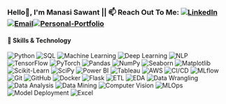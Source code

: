 ### **Hello👋, I'm Manasi Sawant**  || 📫 **Reach Out To Me:**   [![LinkedIn](https://img.shields.io/badge/-LinkedIn-0077B5?logo=linkedin&logoColor=white)](https://www.linkedin.com/in/manasi-s-1169a623b/)              [![Email](https://img.shields.io/badge/-Email-D14836?logo=gmail&logoColor=white)](mailto:mansisawant438@gmail.com)[![Personal-Portfolio](https://img.shields.io/badge/-Portfolio-009688?style=flat&logo=google-chrome&logoColor=white)](https://mansisawantt.github.io/My-Portfolio/)

#### 🔧 **Skills & Technology**
![Python](https://img.shields.io/badge/-Python-3776AB?logo=python&logoColor=white)  ![SQL](https://img.shields.io/badge/-SQL-4479A1?logo=postgresql&logoColor=white) ![Machine Learning](https://img.shields.io/badge/-Machine%20Learning-102230?logo=scikit-learn&logoColor=white)  ![Deep Learning](https://img.shields.io/badge/-Deep%20Learning-FF6F00?logo=tensorflow&logoColor=white) ![NLP](https://img.shields.io/badge/-Natural%20Language%20Processing-FF6F00?logo=nlp&logoColor=white) ![TensorFlow](https://img.shields.io/badge/-TensorFlow-FF6F00?logo=tensorflow&logoColor=white) ![PyTorch](https://img.shields.io/badge/-PyTorch-EE4C2C?logo=pytorch&logoColor=white) ![Pandas](https://img.shields.io/badge/-Pandas-150458?logo=pandas&logoColor=white) ![NumPy](https://img.shields.io/badge/-NumPy-013243?logo=numpy&logoColor=white) ![Seaborn](https://img.shields.io/badge/-Seaborn-4B0082?logo=python&logoColor=white) ![Matplotlib](https://img.shields.io/badge/-Matplotlib-11557C?logo=python&logoColor=white) ![Scikit-Learn](https://img.shields.io/badge/-Scikit%20Learn-F7931E?logo=scikit-learn&logoColor=white)  ![SciPy](https://img.shields.io/badge/-SciPy-8CAAE6?logo=scipy&logoColor=white) ![Power BI](https://img.shields.io/badge/-Power%20BI-F2C811?logo=power-bi&logoColor=white) ![Tableau](https://img.shields.io/badge/-Tableau-E97627?logo=tableau&logoColor=white) ![AWS](https://img.shields.io/badge/-AWS-FF9900?logo=amazon-aws&logoColor=white) ![CI/CD](https://img.shields.io/badge/-CI/CD-4479A1?logo=githubactions&logoColor=white) ![MLflow](https://img.shields.io/badge/-MLflow-0194E2?logo=mlflow&logoColor=white) ![Git](https://img.shields.io/badge/-Git-F05032?logo=git&logoColor=white) ![GitHub](https://img.shields.io/badge/-GitHub-181717?logo=github&logoColor=white) ![Docker](https://img.shields.io/badge/-Docker-2496ED?logo=docker&logoColor=white) ![Flask](https://img.shields.io/badge/-Flask-000000?logo=flask&logoColor=white) ![ETL](https://img.shields.io/badge/-ETL-4CAF50?logo=databricks&logoColor=white) ![EDA](https://img.shields.io/badge/-EDA-1F77B4?logo=plotly&logoColor=white) ![Data Wrangling](https://img.shields.io/badge/-Data%20Wrangling-008080?logo=python&logoColor=white) ![Data Analysis](https://img.shields.io/badge/-Data%20Analysis-2E8B57?logo=python&logoColor=white) ![Data Mining](https://img.shields.io/badge/-Data%20Mining-556B2F?logo=python&logoColor=white) ![Computer Vision](https://img.shields.io/badge/-Computer%20Vision-DC143C?logo=opencv&logoColor=white) ![MLOps](https://img.shields.io/badge/-MLOps-007ACC?logo=azure-devops&logoColor=white) ![Model Deployment](https://img.shields.io/badge/-Model%20Deployment-9400D3?logo=heroku&logoColor=white) ![Excel](https://img.shields.io/badge/-Excel-217346?logo=microsoft-excel&logoColor=white)  


